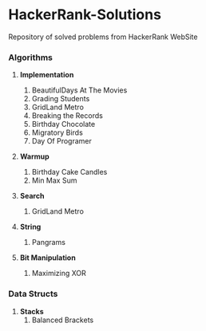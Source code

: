 # HackerRank-Solutions
Repository of solved problems from HackerRank WebSite

### Algorithms ###
1. **Implementation**
	1. BeautifulDays At The Movies
	2. Grading Students
	3. GridLand Metro
	4. Breaking the Records
	5. Birthday Chocolate
	6. Migratory Birds
	7. Day Of Programer
    
2. **Warmup**
	1. Birthday Cake Candles
	2. Min Max Sum
	
3. **Search**
	1. GridLand Metro
	
4. **String**
	1. Pangrams
	
4. **Bit Manipulation**
	1. Maximizing XOR
	

### Data Structs ###
1. **Stacks**
    1. Balanced Brackets

